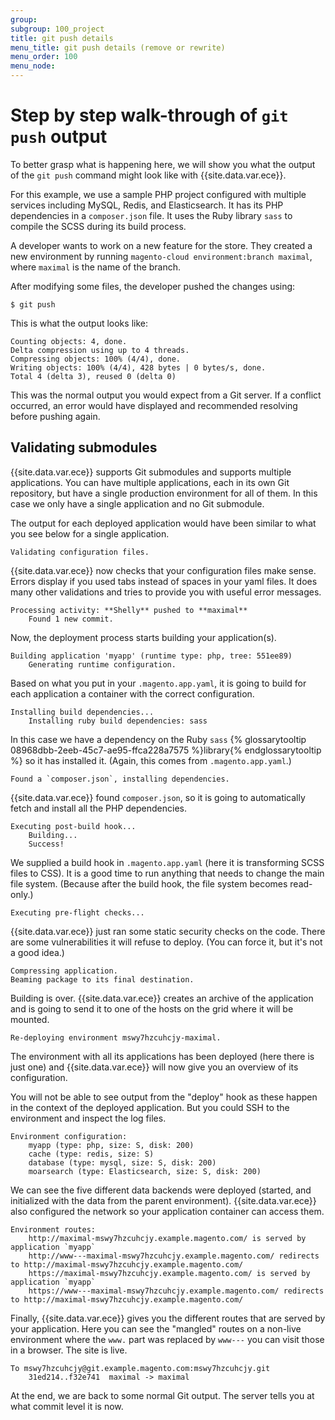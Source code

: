 ```yaml
---
group:
subgroup: 100_project
title: git push details
menu_title: git push details (remove or rewrite)
menu_order: 100
menu_node:
---
```


# Step by step walk-through of `git push` output

To better grasp what is happening here, we will show you what the output of the `git push` command might look like with {{site.data.var.ece}}.

For this example, we use a sample PHP project configured with multiple services including MySQL, Redis, and Elasticsearch. It has its PHP dependencies in a `composer.json` file. It uses the Ruby library `sass` to compile the SCSS during its build process.

A developer wants to work on a new feature for the store. They created a new environment by running `magento-cloud environment:branch maximal`, where `maximal` is the name of the branch.

After modifying some files, the developer pushed the changes using:

    $ git push

This is what the output looks like:

    Counting objects: 4, done.
    Delta compression using up to 4 threads.
    Compressing objects: 100% (4/4), done.
    Writing objects: 100% (4/4), 428 bytes | 0 bytes/s, done.
    Total 4 (delta 3), reused 0 (delta 0)

This was the normal output you would expect from a Git server. If a conflict occurred, an error would have displayed and recommended resolving before pushing again.

## Validating submodules

{{site.data.var.ece}} supports Git submodules and supports multiple applications. You can have multiple applications, each in its own Git repository, but have a single production environment for all of them. In this case we only have a single application and no Git submodule.

The output for each deployed application would have been similar to what you see below for a single application.

    Validating configuration files.

{{site.data.var.ece}} now checks that your configuration files make sense. Errors display if you used tabs instead of spaces in your yaml files. It does many other validations and tries to provide you with useful error messages.

    Processing activity: **Shelly** pushed to **maximal**
        Found 1 new commit.

Now, the deployment process starts building your application(s).

    Building application 'myapp' (runtime type: php, tree: 551ee89)
        Generating runtime configuration.

Based on what you put in your `.magento.app.yaml`, it is going to build for each application a container with the correct configuration.

    Installing build dependencies...
        Installing ruby build dependencies: sass

In this case we have a dependency on the Ruby  `sass` {% glossarytooltip 08968dbb-2eeb-45c7-ae95-ffca228a7575 %}library{% endglossarytooltip %} so it has installed it. (Again, this comes from `.magento.app.yaml`.)

    Found a `composer.json`, installing dependencies.

{{site.data.var.ece}} found `composer.json`, so it is going to automatically fetch and install all the PHP dependencies.

    Executing post-build hook...
        Building...
        Success!

We supplied a build hook in `.magento.app.yaml` (here it is transforming SCSS files to CSS). It is a good time to run  anything that needs to change the main file system. (Because after the build hook, the file system becomes read-only.)

    Executing pre-flight checks...

{{site.data.var.ece}} just ran some static security checks on the code. There are some vulnerabilities it will refuse to deploy. (You can force it, but it's not a good idea.)

    Compressing application.
    Beaming package to its final destination.

Building is over. {{site.data.var.ece}} creates an archive of the application and is going to send it to one of the hosts on the grid where it will be mounted.

    Re-deploying environment mswy7hzcuhcjy-maximal.

The environment with all its applications has been deployed (here there is just one) and {{site.data.var.ece}} will now give you an overview of its configuration.

You will not be able to see output from the "deploy" hook as these happen in the context of the deployed application. But you could SSH to the environment and inspect the log files.

    Environment configuration:
        myapp (type: php, size: S, disk: 200)
        cache (type: redis, size: S)
        database (type: mysql, size: S, disk: 200)
        moarsearch (type: Elasticsearch, size: S, disk: 200)

We can see the five different data backends were deployed (started, and initialized with the data from the parent environment). {{site.data.var.ece}} also  configured the network so your application container can access them.

    Environment routes:
        http://maximal-mswy7hzcuhcjy.example.magento.com/ is served by application `myapp`
        http://www---maximal-mswy7hzcuhcjy.example.magento.com/ redirects to http://maximal-mswy7hzcuhcjy.example.magento.com/
        https://maximal-mswy7hzcuhcjy.example.magento.com/ is served by application `myapp`
        https://www---maximal-mswy7hzcuhcjy.example.magento.com/ redirects to http://maximal-mswy7hzcuhcjy.example.magento.com/

Finally, {{site.data.var.ece}} gives you the different routes that are served by your application. Here you can see the "mangled" routes on a non-live environment where the `www.` part was replaced by `www---` you can visit those in a browser. The site is live.

    To mswy7hzcuhcjy@git.example.magento.com:mswy7hzcuhcjy.git
        31ed214..f32e741  maximal -> maximal

At the end, we are back to some normal Git output. The server tells you at what commit level it is now.
